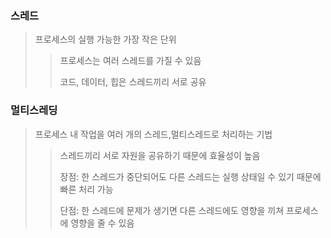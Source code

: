 ### 스레드
> 프로세스의 실행 가능한 가장 작은 단위
> > 프로세스는 여러 스레드를 가질 수 있음
> >
> > 코드, 데이터, 힙은 스레드끼리 서로 공유

### 멀티스레딩
> 프로세스 내 작업을 여러 개의 스레드,멀티스레드로 처리하는 기법
> > 스레드끼리 서로 자원을 공유하기 때문에 효율성이 높음
> >
> > 장점: 한 스레드가 중단되어도 다른 스레드는 실행 상태일 수 있기 때문에 빠른 처리 가능
> >
> > 단점: 한 스레드에 문제가 생기면 다른 스레드에도 영향을 끼쳐 프로세스에 영향을 줄 수 있음